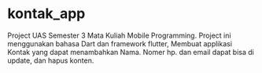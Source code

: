 # kontak_app

Project UAS Semester 3 Mata Kuliah Mobile Programming.
Project ini menggunakan bahasa Dart dan framework flutter,
Membuat applikasi Kontak yang dapat menambahkan Nama. Nomer hp. dan email dapat bisa di update, dan hapus konten.
